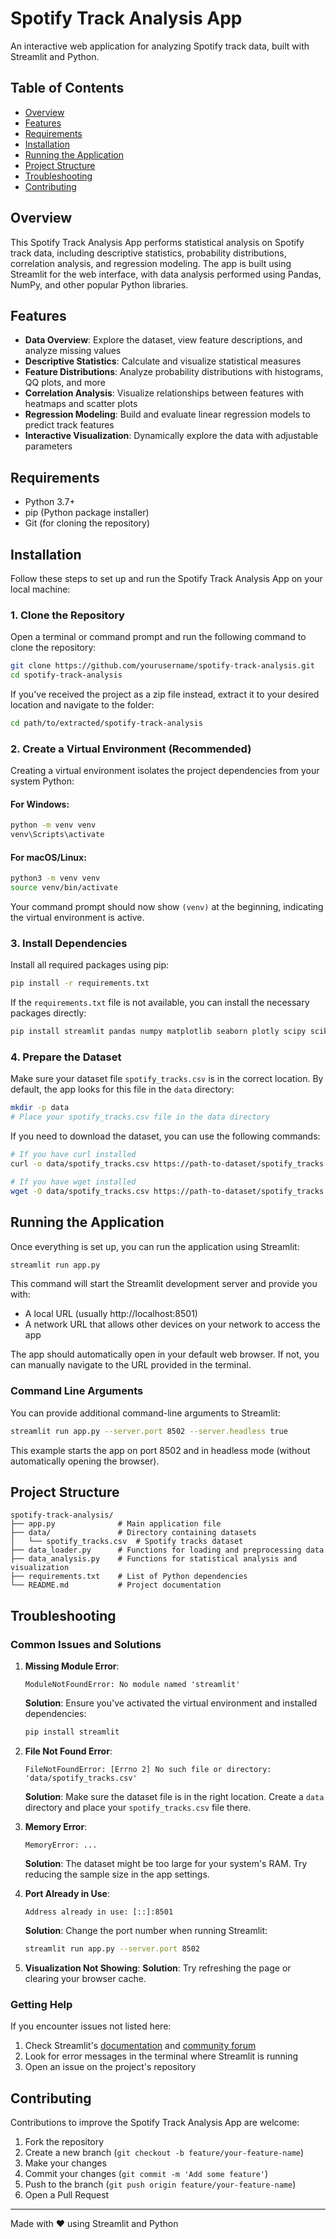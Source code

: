 # Spotify Track Analysis App

An interactive web application for analyzing Spotify track data, built with Streamlit and Python.

## Table of Contents
- [Overview](#overview)
- [Features](#features)
- [Requirements](#requirements)
- [Installation](#installation)
- [Running the Application](#running-the-application)
- [Project Structure](#project-structure)
- [Troubleshooting](#troubleshooting)
- [Contributing](#contributing)

## Overview

This Spotify Track Analysis App performs statistical analysis on Spotify track data, including descriptive statistics, probability distributions, correlation analysis, and regression modeling. The app is built using Streamlit for the web interface, with data analysis performed using Pandas, NumPy, and other popular Python libraries.

## Features

- **Data Overview**: Explore the dataset, view feature descriptions, and analyze missing values
- **Descriptive Statistics**: Calculate and visualize statistical measures 
- **Feature Distributions**: Analyze probability distributions with histograms, QQ plots, and more
- **Correlation Analysis**: Visualize relationships between features with heatmaps and scatter plots
- **Regression Modeling**: Build and evaluate linear regression models to predict track features
- **Interactive Visualization**: Dynamically explore the data with adjustable parameters

## Requirements

- Python 3.7+ 
- pip (Python package installer)
- Git (for cloning the repository)

## Installation

Follow these steps to set up and run the Spotify Track Analysis App on your local machine:

### 1. Clone the Repository

Open a terminal or command prompt and run the following command to clone the repository:

```bash
git clone https://github.com/yourusername/spotify-track-analysis.git
cd spotify-track-analysis
```

If you've received the project as a zip file instead, extract it to your desired location and navigate to the folder:

```bash
cd path/to/extracted/spotify-track-analysis
```

### 2. Create a Virtual Environment (Recommended)

Creating a virtual environment isolates the project dependencies from your system Python:

#### For Windows:
```bash
python -m venv venv
venv\Scripts\activate
```

#### For macOS/Linux:
```bash
python3 -m venv venv
source venv/bin/activate
```

Your command prompt should now show `(venv)` at the beginning, indicating the virtual environment is active.

### 3. Install Dependencies

Install all required packages using pip:

```bash
pip install -r requirements.txt
```

If the `requirements.txt` file is not available, you can install the necessary packages directly:

```bash
pip install streamlit pandas numpy matplotlib seaborn plotly scipy scikit-learn
```

### 4. Prepare the Dataset

Make sure your dataset file `spotify_tracks.csv` is in the correct location. By default, the app looks for this file in the `data` directory:

```bash
mkdir -p data
# Place your spotify_tracks.csv file in the data directory
```

If you need to download the dataset, you can use the following commands:

```bash
# If you have curl installed
curl -o data/spotify_tracks.csv https://path-to-dataset/spotify_tracks.csv

# If you have wget installed
wget -O data/spotify_tracks.csv https://path-to-dataset/spotify_tracks.csv
```

## Running the Application

Once everything is set up, you can run the application using Streamlit:

```bash
streamlit run app.py
```

This command will start the Streamlit development server and provide you with:
- A local URL (usually http://localhost:8501)
- A network URL that allows other devices on your network to access the app

The app should automatically open in your default web browser. If not, you can manually navigate to the URL provided in the terminal.

### Command Line Arguments

You can provide additional command-line arguments to Streamlit:

```bash
streamlit run app.py --server.port 8502 --server.headless true
```

This example starts the app on port 8502 and in headless mode (without automatically opening the browser).

## Project Structure

```
spotify-track-analysis/
├── app.py              # Main application file
├── data/               # Directory containing datasets
│   └── spotify_tracks.csv  # Spotify tracks dataset
├── data_loader.py      # Functions for loading and preprocessing data
├── data_analysis.py    # Functions for statistical analysis and visualization
├── requirements.txt    # List of Python dependencies
└── README.md           # Project documentation
```

## Troubleshooting

### Common Issues and Solutions

1. **Missing Module Error**:
   ```
   ModuleNotFoundError: No module named 'streamlit'
   ```
   **Solution**: Ensure you've activated the virtual environment and installed dependencies:
   ```bash
   pip install streamlit
   ```

2. **File Not Found Error**:
   ```
   FileNotFoundError: [Errno 2] No such file or directory: 'data/spotify_tracks.csv'
   ```
   **Solution**: Make sure the dataset file is in the right location. Create a `data` directory and place your `spotify_tracks.csv` file there.

3. **Memory Error**:
   ```
   MemoryError: ...
   ```
   **Solution**: The dataset might be too large for your system's RAM. Try reducing the sample size in the app settings.

4. **Port Already in Use**:
   ```
   Address already in use: [::]:8501
   ```
   **Solution**: Change the port number when running Streamlit:
   ```bash
   streamlit run app.py --server.port 8502
   ```

5. **Visualization Not Showing**:
   **Solution**: Try refreshing the page or clearing your browser cache.

### Getting Help

If you encounter issues not listed here:
1. Check Streamlit's [documentation](https://docs.streamlit.io) and [community forum](https://discuss.streamlit.io)
2. Look for error messages in the terminal where Streamlit is running
3. Open an issue on the project's repository

## Contributing

Contributions to improve the Spotify Track Analysis App are welcome:

1. Fork the repository
2. Create a new branch (`git checkout -b feature/your-feature-name`)
3. Make your changes
4. Commit your changes (`git commit -m 'Add some feature'`)
5. Push to the branch (`git push origin feature/your-feature-name`)
6. Open a Pull Request

---

Made with ❤️ using Streamlit and Python
